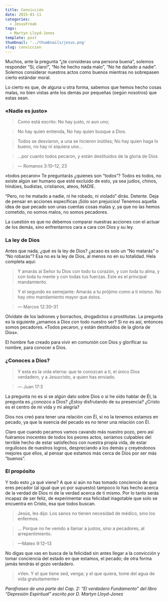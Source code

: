 ```yaml
---
title: Convicción
date: 2015-01-11
categories: 
  - JesusFreak
tags:
  - Martyn Lloyd-Jones
template: post
thumbnail: '../thumbnails/jesus.png'
slug: conviccion
---
```


Muchos, ante la pregunta “¿te consideras una persona buena”, solemos responder “Sí, claro!”, “No he hecho nada malo”, “No he dañado a nadie”. Solemos considerar nuestros actos como buenos mientras no sobrepasen cierto estándar moral.

Lo cierto es que, de alguna u otra forma, sabemos que hemos hecho cosas malas, no bien vistas ante los demás por pequeñas (según nosotros) que estas sean.

### «Nadie es justo»

> Como está escrito: No hay justo, ni aun uno;

> No hay quien entienda, No hay quien busque a Dios.

> Todos se desviaron, a una se hicieron inútiles; No hay quien haga lo bueno, no hay ni siquiera uno…

> …por cuanto todos pecaron, y están destituidos de la gloria de Dios

> — Romanos 3:10–12, 23

«todos pecaron» Te preguntarás ¿quienes son “todos”? Todos es todos, no existe algún ser humano que esté excluido de esto, ya sea judíos, chinos, hindúes, budistas, cristianos, ateos, NADIE.

“Pero, no he matado a nadie, ni he robado, ni violado” dirás. Detente. Deja de pensar en acciones específicas ¡Sólo son prejuicios! Tenemos aquella idea de que pecado son unas cuentas cosas malas y, ya que no las hemos cometido, no somos malos, no somos pecadores.

La cuestión es que no debemos comparar nuestras acciones con el actuar de los demás, sino enfrentarnos cara a cara con Dios y su ley.

### La ley de Dios

Antes que nada, ¿qué es la ley de Dios? ¿acaso es solo un “No matarás” o “No robarás”? Esa no es la ley de Dios, al menos no en su totalidad. Hela completa aquí:

> Y amarás al Señor tu Dios con todo tu corazón, y con toda tu alma, y con toda tu mente y con todas tus fuerzas. Este es el principal mandamiento.

> Y el segundo es semejante: Amarás a tu prójimo como a ti mismo. No hay otro mandamiento mayor que éstos.

> — Marcos 12:30–31

Olvídate de los ladrones y borrachos, drogadictos o prostitutas. La pregunta es la siguiente ¿amamos a Dios con todo nuestro ser? Si no es así, entonces somos pecadores. «Todos pecaron, y están destituidos de la gloria de Dios».

El hombre fue creado para vivir en comunión con Dios y glorificar su nombre, para conocer a Dios.

### ¿Conoces a Dios?

> Y esta es la vida eterna: que te conozcan a ti, el único Dios verdadero, y a Jesucristo, a quien has enviado.

> — Juan 17:3

La pregunta no es si se algún dato sobre Dios o si he oído hablar de Él, la pregunta es ¿conozco a Dios? ¿Estoy disfrutando de su presencia? ¿Cristo es el centro de mi vida y mi alegría?

Dios nos creó para tener una relación con Él, si no la tenemos estamos en pecado, ya que la esencia del pecado es no tener una relación con Él.

Claro que cuando pecamos vamos cavando más nuestro pozo, pero así fuéramos inocentes de todos los peores actos, seríamos culpables del terrible hecho de estar satisfechos con nuestra propia vida, de estar orgullosos de nuestros logros, despreciando a los demás y creyéndonos mejores que ellos, al pensar que estamos más cerca de Dios por ser más “buenos”.

### El propósito

Y todo esto ¿a qué viene? A que si aún no has tomado conciencia de que eres pecador (al igual que yo por supuesto) tampoco lo has hecho acerca de la verdad de Dios ni de la verdad acerca de ti mismo. Por lo tanto serás incapaz de ser feliz, de experimentar esa felicidad inagotable que solo se encuentra en Cristo, esa que todos buscan.

> Jesús, les dijo: Los sanos no tienen necesidad de médico, sino los enfermos.

> … Porque no he venido a llamar a justos, sino a pecadores, al arrepentimiento.

> —Mateo 9:12–13

No digas que vas en busca de la felicidad sin antes llegar a la convicción y tomar conciencia del estado en que estamos, el pecado; de otra forma jamás tendrás el gozo verdadero.

> «Ven. Y el que tiene sed, venga; y el que quiera, tome del agua de vida gratuitamente»

_Parafraseo de una parte del Cap. 2: “El verdadero Fundamento” del libro “Depresión Espiritual” escrito por D. Martyn Lloyd-Jones_
